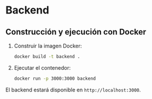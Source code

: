 # Backend

## Construcción y ejecución con Docker

1. Construir la imagen Docker:
   ```bash
   docker build -t backend .
   ```

2. Ejecutar el contenedor:
   ```bash
   docker run -p 3000:3000 backend
   ```

El backend estará disponible en `http://localhost:3000`.
